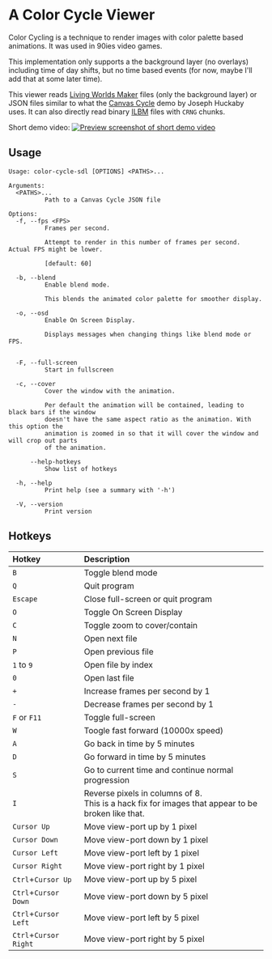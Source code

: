 # A Color Cycle Viewer

Color Cycling is a technique to render images with color palette based
animations. It was used in 90ies video games.

This implementation only supports a the background layer (no overlays)
including time of day shifts, but no time based events (for now, maybe
I'll add that at some later time).

This viewer reads [Living Worlds Maker](https://magrathea.onrender.com/)
files (only the background layer) or JSON files similar to what the
[Canvas Cycle](https://experiments.withgoogle.com/canvas-cycle) demo
by Joseph Huckaby uses. It can also directly read binary
[ILBM](https://en.wikipedia.org/wiki/ILBM) files with `CRNG` chunks.

Short demo video:
[![Preview screenshot of short demo video](https://i3.ytimg.com/vi/Fdk7anwM7f0/maxresdefault.jpg)](https://www.youtube.com/watch?v=Fdk7anwM7f0)

## Usage

```
Usage: color-cycle-sdl [OPTIONS] <PATHS>...

Arguments:
  <PATHS>...
          Path to a Canvas Cycle JSON file

Options:
  -f, --fps <FPS>
          Frames per second.

          Attempt to render in this number of frames per second. Actual FPS might be lower.

          [default: 60]

  -b, --blend
          Enable blend mode.

          This blends the animated color palette for smoother display.

  -o, --osd
          Enable On Screen Display.

          Displays messages when changing things like blend mode or FPS.


  -F, --full-screen
          Start in fullscreen

  -c, --cover
          Cover the window with the animation.

          Per default the animation will be contained, leading to black bars if the window
          doesn't have the same aspect ratio as the animation. With this option the
          animation is zoomed in so that it will cover the window and will crop out parts
          of the animation.

      --help-hotkeys
          Show list of hotkeys

  -h, --help
          Print help (see a summary with '-h')

  -V, --version
          Print version
```

## Hotkeys

| Hotkey | Description |
| :----- | :---------- |
| `B` | Toggle blend mode |
| `Q` | Quit program |
| `Escape` | Close full-screen or quit program |
| `O` | Toggle On Screen Display |
| `C` | Toggle zoom to cover/contain |
| `N` | Open next file |
| `P` | Open previous file |
| `1` to `9` | Open file by index |
| `0` | Open last file |
| `+` | Increase frames per second by 1 |
| `-` | Decrease frames per second by 1 |
| `F` or `F11` | Toggle full-screen |
| `W` | Toogle fast forward (10000x speed) |
| `A` | Go back in time by 5 minutes |
| `D` | Go forward in time by 5 minutes |
| `S` | Go to current time and continue normal progression |
| `I` | Reverse pixels in columns of 8.<br>This is a hack fix for images that appear to be broken like that. |
| `Cursor Up`    | Move view-port up by 1 pixel |
| `Cursor Down`  | Move view-port down by 1 pixel |
| `Cursor Left`  | Move view-port left by 1 pixel |
| `Cursor Right` | Move view-port right by 1 pixel |
| `Ctrl`+`Cursor Up`    | Move view-port up by 5 pixel |
| `Ctrl`+`Cursor Down`  | Move view-port down by 5 pixel |
| `Ctrl`+`Cursor Left`  | Move view-port left by 5 pixel |
| `Ctrl`+`Cursor Right` | Move view-port right by 5 pixel |
